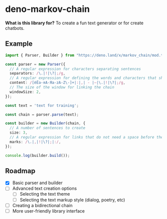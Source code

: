 # deno-markov-chain

**What is this library for?** 
To create a fun text generator or for create chatbots.

## Example

```ts
import { Parser, Builder } from "https://deno.land/x/markov_chain/mod.ts";

const parser = new Parser({
  // A regular expression for characters separating sentences
  separators: /\.|!|\?|;/g,
  // A regular expression for defining the words and characters that should be included in the chain
  content: /[ёЁа-яА-Яa-zA-Z\-]+|:|,| - |—|\.|!|\?|;/g,
  // The size of the window for linking the chain
  windowSize: 2,
});

const text = 'text for training';

const chain = parser.parse(text);

const builder = new Builder(chain, {
  // A number of sentences to create
  size: 3,
  // A regular expression for links that do not need a space before them
  marks: /\.|,|!|\?|;|:/,
});

console.log(builder.build());
```

## Roadmap

- [x] Basic parser and builder
- [ ] Advanced text creation options
  - [ ] Selecting the text theme
  - [ ] Selecting the text markup style (dialog, poetry, etc)
- [ ] Creating a bidirectional chain
- [ ] More user-friendly library interface